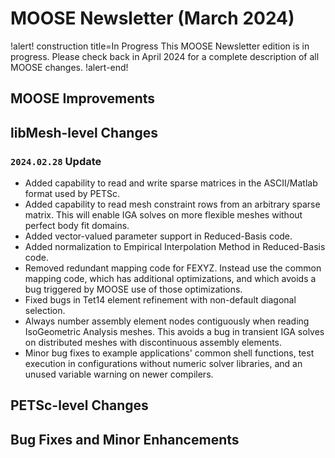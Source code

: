 # MOOSE Newsletter (March 2024)

!alert! construction title=In Progress
This MOOSE Newsletter edition is in progress. Please check back in April 2024
for a complete description of all MOOSE changes.
!alert-end!

## MOOSE Improvements

## libMesh-level Changes

### `2024.02.28` Update

- Added capability to read and write sparse matrices in the
  ASCII/Matlab format used by PETSc. 
- Added capability to read mesh constraint rows from an arbitrary
  sparse matrix.  This will enable IGA solves on more flexible meshes
  without perfect body fit domains.
- Added vector-valued parameter support in Reduced-Basis code.
- Added normalization to Empirical Interpolation Method in
  Reduced-Basis code.
- Removed redundant mapping code for FEXYZ.  Instead use the common
  mapping code, which has additional optimizations, and which avoids a
  bug triggered by MOOSE use of those optimizations.
- Fixed bugs in Tet14 element refinement with non-default diagonal
  selection.
- Always number assembly element nodes contiguously when reading
  IsoGeometric Analysis meshes.  This avoids a bug in transient IGA
  solves on distributed meshes with discontinuous assembly elements.
- Minor bug fixes to example applications' common shell functions,
  test execution in configurations without numeric solver libraries,
  and an unused variable warning on newer compilers.

## PETSc-level Changes

## Bug Fixes and Minor Enhancements
